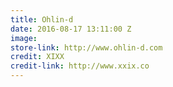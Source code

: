 ```yaml
---
title: Ohlin-d
date: 2016-08-17 13:11:00 Z
image: 
store-link: http://www.ohlin-d.com
credit: XIXX
credit-link: http://www.xxix.co
---
```


